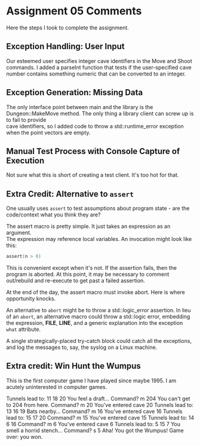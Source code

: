 # Assignment 05 Comments
Here the steps I took to complete the assignment.

## Exception Handling: User Input
Our esteemed user specifies integer cave identifiers in the Move and 
Shoot commands.  I added a parseInt function that tests if the user-specified 
cave number contains something numeric that can be converted to an integer.  

## Exception Generation:  Missing Data
The only interface point between main and the library is the Dungeon::MakeMove 
method. The only thing a library client can screw up is to fail to provide  
cave identifiers, so I added code to throw a std::runtime_error exception when 
the point vectors are empty.

## Manual Test Process with Console Capture of Execution
Not sure what this is short of creating a test client.  It's too hot for that.

## Extra Credit: Alternative to `assert`
One usually uses `assert` to test assumptions about program state - are the 
code/context what you think they are?

The assert macro is pretty simple.  It just takes an expression as an argument.  
The expression may reference local variables.  An invocation might look like this:

```C
assert(n > 0)
```

This is convenient except when it's not.  If the assertion fails, then the 
program is aborted.  At this point, it may be necessary to comment out/rebuild 
and re-execute to get past a failed assertion.

At the end of the day, the assert macro must invoke abort.  Here is where 
opportunity knocks.

An alternative to `abort` might be to throw a std::logic_error assertion.  In 
lieu of an `abort`, an alternative macro could throw a std::logic error, 
embedding the expression, __FILE__, __LINE__, and a generic explanation into 
the exception `what` attribute.

A single strategically-placed try-catch block could catch all the exceptions, 
and log the messages to, say, the syslog on a Linux machine.

## Extra credit: Win Hunt the Wumpus
This is the first computer game I have played since maybe 1995.  I am acutely 
uninterested in computer games.

Tunnels lead to:  11 18 20
You feel a draft...
Command? m 204
You can't get to 204 from here.
Command? m 20
You've entered cave 20
Tunnels lead to:  13 16 19
Bats nearby...
Command? m 16
You've entered cave 16
Tunnels lead to:  15 17 20
Command? m 15
You've entered cave 15
Tunnels lead to:  14 6 16
Command? m 6
You've entered cave 6
Tunnels lead to:  5 15 7
You smell a horrid stench...
Command? s 5
Aha! You got the Wumpus!
Game over: you won.

